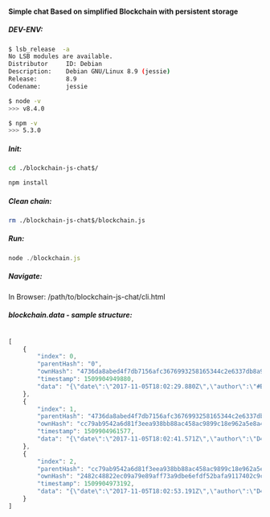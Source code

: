 #### Simple chat Based on simplified Blockchain with persistent storage 

##### DEV-ENV:

```bash
$ lsb_release  -a
No LSB modules are available.
Distributor     ID: Debian
Description:    Debian GNU/Linux 8.9 (jessie)
Release:        8.9
Codename:       jessie
```
```bash
$ node -v
>>> v8.4.0
```
```bash
$ npm -v
>>> 5.3.0
```

##### Init:
```bash
cd ./blockchain-js-chat$/

npm install
```

##### Clean chain:
```bash
rm ./blockchain-js-chat$/blockchain.js
```

##### Run:
```javascript
node ./blockchain.js
```

##### Navigate:
In Browser: /path/to/blockchain-js-chat/cli.html


##### blockchain.data - sample structure:

```javascript

[
    {
        "index": 0,
        "parentHash": "0",
        "ownHash": "4736da8abed4f7db7156afc3676993258165344c2e6337db8a921823784c1378",
        "timestamp": 1509904949880,
        "data": "{\"date\":\"2017-11-05T18:02:29.880Z\",\"author\":\"#Blockchain\",\"msg\":\"init message\"}"
    },
    {
        "index": 1,
        "parentHash": "4736da8abed4f7db7156afc3676993258165344c2e6337db8a921823784c1378",
        "ownHash": "cc79ab9542a6d81f3eea938bb88ac458ac9899c18e962a5e8a4f1fc9620e1518",
        "timestamp": 1509904961577,
        "data": "{\"date\":\"2017-11-05T18:02:41.571Z\",\"author\":\"D4N05S5SGM8vexcSd073sWA1KJ4-Wo-LcIVs65pI\",\"msg\":\"Hello world\"}"
    },
    {
        "index": 2,
        "parentHash": "cc79ab9542a6d81f3eea938bb88ac458ac9899c18e962a5e8a4f1fc9620e1518",
        "ownHash": "2482c48822ec09a79e89aff73a9dbe6efdf52bafa9117402c9c908eeef893d1a",
        "timestamp": 1509904973192,
        "data": "{\"date\":\"2017-11-05T18:02:53.191Z\",\"author\":\"D4N05S5SGM8vexcSd073sWA1KJ4-Wo-LcIVs65pI\",\"msg\":\"Messages from Blockchain\"}"
    }
]

```

